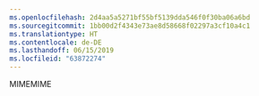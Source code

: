 ```yaml
---
ms.openlocfilehash: 2d4aa5a5271bf55bf5139dda546f0f30ba06a6bd
ms.sourcegitcommit: 1bb00d2f4343e73ae8d58668f02297a3cf10a4c1
ms.translationtype: HT
ms.contentlocale: de-DE
ms.lasthandoff: 06/15/2019
ms.locfileid: "63872274"
---
```

<span data-ttu-id="7ffa8-101">MIME</span><span class="sxs-lookup"><span data-stu-id="7ffa8-101">MIME</span></span>